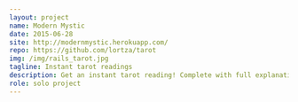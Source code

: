 ```yaml
---
layout: project
name: Modern Mystic
date: 2015-06-28
site: http://modernmystic.herokuapp.com/
repo: https://github.com/lortza/tarot
img: /img/rails_tarot.jpg
tagline: Instant tarot readings
description: Get an instant tarot reading! Complete with full explanations that are generated from the database, but it's still mystic as hell. Try it out. You'll see...
role: solo project
---
```

